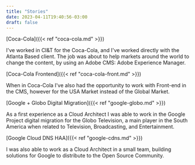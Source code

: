 ```yaml
---
title: "Stories"
date: 2023-04-11T19:40:56-03:00
draft: false
---
```

[Coca-Cola]({{< ref "coca-cola.md" >}})

I've worked in CI&T for the Coca-Cola, and I've worked directly with the Atlanta Based client.
The job was about to help markets around the world to change the content, by using an Adobe CMS: Adobe Experience Manager. 

[Coca-Cola Frontend]({{< ref "coca-cola-front.md" >}})

When in Coca-Cola I've also had the opportunity to work with Front-end in the CMS, however for the USA Market instead of the Global Market. 

[Google + Globo Digital Migration]({{< ref "google-globo.md" >}})

As a first experience as a Cloud Architect I was able to work in the Google Project digital migration for the Globo Television, a main player in the South America when related to Television, Broadcasting, and Entertainment. 

[Google Cloud DNS HAA]({{< ref "google-cdns.md" >}})

I was also able to work as a Cloud Architect in a small team, building solutions for Google to distribute to the Open Source Community. 

